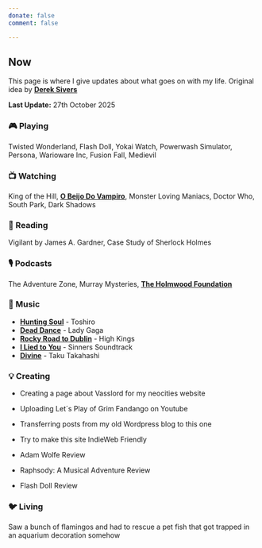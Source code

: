 ```yaml
---
donate: false
comment: false

---
```


## Now 
This page is where I give updates about what goes on with my life. Original idea by [**Derek Sivers**](https://sive.rs/nowff)

**Last Update:** 27th October 2025


### 🎮 Playing

 Twisted Wonderland, Flash Doll, Yokai Watch, Powerwash Simulator, Persona, Warioware Inc, Fusion Fall, Medievil

### 📺 Watching
 King of the Hill,  [**O Beijo Do Vampiro**](https://novelasflixbr.net/novelas/o-beijo-do-vampiro/), Monster Loving Maniacs, Doctor Who, South Park, Dark Shadows

### 📖 Reading
 Vigilant by James A. Gardner, Case Study of Sherlock Holmes

### 🎙️ Podcasts 
 The Adventure Zone, Murray Mysteries, [**The Holmwood Foundation**](https://shows.acast.com/667084e3abc94e79816dfa56/episodes/67bc412db628e470d3e69019?)

### 🎸 Music

- [**Hunting Soul**](https://www.youtube.com/watch?v=K4hNyARBf28) - Toshiro
- [**Dead Dance**](https://www.youtube.com/watch?v=xGaZBfJOyAc&list=RDxGaZBfJOyAc&start_radio=1) - Lady Gaga
- [**Rocky Road to Dublin**](https://www.youtube.com/watch?v=tMFvPXklQyU) - High Kings
- [**I Lied to You**](https://www.youtube.com/watch?v=87Xx_PQFLk8) - Sinners Soundtrack
- [**Divine**](https://www.youtube.com/watch?v=jN1lr07nCvA) -  Taku Takahashi

### 💡 Creating
- Creating a page about Vasslord for my neocities website

- Uploading Let´s Play of Grim Fandango on Youtube

- Transferring posts from my old Wordpress blog to this one

- Try to make this site IndieWeb Friendly

- Adam Wolfe Review

- Raphsody: A Musical Adventure Review

- Flash Doll Review



### 🐦‍ Living

Saw a bunch of flamingos and had to rescue a pet fish that got trapped in an aquarium decoration somehow